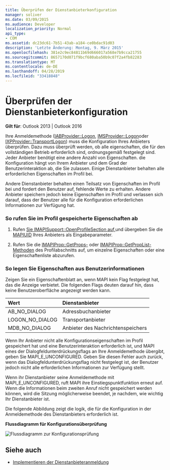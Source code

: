 ```yaml
---
title: Überprüfen der Dienstanbieterkonfiguration
manager: soliver
ms.date: 03/09/2015
ms.audience: Developer
localization_priority: Normal
api_type:
- COM
ms.assetid: dc23dc61-7b51-43ab-a184-ce0bdac91d03
description: 'Letzte Änderung: Montag, 9. März 2015'
ms.openlocfilehash: 381e2c9ec84811b69d666017a568e7b9cca21755
ms.sourcegitcommit: 8657170d071f9bcf680aba50b9c07f2a4fb82283
ms.translationtype: MT
ms.contentlocale: de-DE
ms.lasthandoff: 04/28/2019
ms.locfileid: "33418848"
---
```

# <a name="verifying-service-provider-configuration"></a>Überprüfen der Dienstanbieterkonfiguration
  
**Gilt für**: Outlook 2013 | Outlook 2016 
  
Ihre Anmeldemethode ([IABProvider::Logon](iabprovider-logon.md), [IMSProvider::Logon](imsprovider-logon.md)oder [IXPProvider::TransportLogon](ixpprovider-transportlogon.md)) muss die Konfiguration Ihres Anbieters überprüfen. Dazu muss überprüft werden, ob alle eigenschaften, die für den vollständigen Betrieb erforderlich sind, ordnungsgemäß festgelegt sind. Jeder Anbieter benötigt eine andere Anzahl von Eigenschaften. die Konfiguration hängt von Ihrem Anbieter und dem Grad der Benutzerinteraktion ab, die Sie zulassen. Einige Dienstanbieter behalten alle erforderlichen Eigenschaften im Profil bei. 

Andere Dienstanbieter behalten einen Teilsatz von Eigenschaften im Profil bei und fordert den Benutzer auf, fehlende Werte zu erhalten. Andere Anbieter speichern jedoch keine Eigenschaften im Profil und verlassen sich darauf, dass der Benutzer alle für die Konfiguration erforderlichen Informationen zur Verfügung hat.
  
### <a name="to-retrieve-properties-stored-in-the-profile"></a>So rufen Sie im Profil gespeicherte Eigenschaften ab
  
1. Rufen [Sie IMAPISupport::OpenProfileSection auf,](imapisupport-openprofilesection.md)und übergeben Sie die [MAPIUID](mapiuid.md) Ihres Anbieters als Eingabeparameter. 
    
2. Rufen Sie die [IMAPIProp::GetProps-](imapiprop-getprops.md) oder [IMAPIProp::GetPropList-Methoden](imapiprop-getproplist.md) des Profilabschnitts auf, um einzelne Eigenschaften oder eine Eigenschaftenliste abzurufen. 
    
### <a name="to-set-properties-from-user-information"></a>So legen Sie Eigenschaften aus Benutzerinformationen
  
Zeigen Sie ein Eigenschaftenblatt an, wenn MAPI kein Flag festgelegt hat, das die Anzeige verbietet. Die folgenden Flags deuten darauf hin, dass keine Benutzeroberfläche angezeigt werden kann.
  
|**Wert**|**Dienstanbieter**|
|:-----|:-----|
|AB_NO_DIALOG  <br/> |Adressbuchanbieter  <br/> |
|LOGON_NO_DIALOG  <br/> |Transportanbieter  <br/> |
|MDB_NO_DIALOG  <br/> |Anbieter des Nachrichtenspeichers  <br/> |
   
Wenn Ihr Anbieter nicht alle Konfigurationseigenschaften im Profil gespeichert hat und eine Benutzerinteraktion erforderlich ist, und MAPI eines der Dialogfeldunterdrückungsflags an Ihre Anmeldemethode übergibt, geben Sie MAPI_E_UNCONFIGURED. Geben Sie diesen Fehler auch zurück, wenn das Dialogfeldunterdrückungsflag nicht festgelegt ist, der Benutzer jedoch nicht alle erforderlichen Informationen zur Verfügung stellt.
  
Wenn ihr Dienstanbieter seine Anmeldemethode mit MAPI_E_UNCONFIGURED, ruft MAPI ihre Einstiegspunktfunktion erneut auf. Wenn die Informationen beim zweiten Anruf nicht gespeichert werden können, wird die Sitzung möglicherweise beendet, je nachdem, wie wichtig Ihr Dienstanbieter ist. 
  
Die folgende Abbildung zeigt die logik, die für die Konfiguration in der Anmeldemethode des Dienstanbieters erforderlich ist. 
  
**Flussdiagramm für Konfigurationsüberprüfung**
  
![Flussdiagramm zur Konfigurationsprüfung](media/amapi_62.gif "Konfigurationsüberprüfungsflussdiagramm")
  
## <a name="see-also"></a>Siehe auch

- [Implementieren der Dienstanbieteranmeldung](implementing-service-provider-logon.md)

